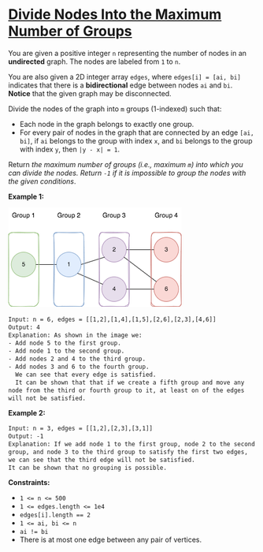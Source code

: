 [Divide Nodes Into the Maximum Number of Groups](https://leetcode.com/problems/divide-nodes-into-the-maximum-number-of-groups)
===

You are given a positive integer `n` representing the number of nodes in an **undirected** graph. The nodes are labeled
from `1` to `n`.

You are also given a 2D integer array `edges`, where `edges[i] = [ai, bi]` indicates that there is a **bidirectional**
edge between nodes `ai` and `bi`. **Notice** that the given graph may be disconnected.

Divide the nodes of the graph into `m` groups (1-indexed) such that:

* Each node in the graph belongs to exactly one group.
* For every pair of nodes in the graph that are connected by an edge `[ai, bi]`, if `ai` belongs to the group with index
  `x`, and `bi` belongs to the group with index `y`, then `|y - x| = 1`.

Return _the maximum number of groups (i.e., maximum `m`) into which you can divide the nodes. Return `-1` if it is
impossible to group the nodes with the given conditions_.

**Example 1:**

![img.png](../bin/divide_nodes_into_the_maximum_number_of_groups/img.png)

```text
Input: n = 6, edges = [[1,2],[1,4],[1,5],[2,6],[2,3],[4,6]]
Output: 4
Explanation: As shown in the image we:
- Add node 5 to the first group.
- Add node 1 to the second group.
- Add nodes 2 and 4 to the third group.
- Add nodes 3 and 6 to the fourth group.
  We can see that every edge is satisfied.
  It can be shown that that if we create a fifth group and move any node from the third or fourth group to it, at least on of the edges will not be satisfied.
```

**Example 2:**

```text
Input: n = 3, edges = [[1,2],[2,3],[3,1]]
Output: -1
Explanation: If we add node 1 to the first group, node 2 to the second group, and node 3 to the third group to satisfy the first two edges, we can see that the third edge will not be satisfied.
It can be shown that no grouping is possible.
```

**Constraints:**

* `1 <= n <= 500`
* `1 <= edges.length <= 1e4`
* `edges[i].length == 2`
* `1 <= ai, bi <= n`
* `ai != bi`
* There is at most one edge between any pair of vertices.

